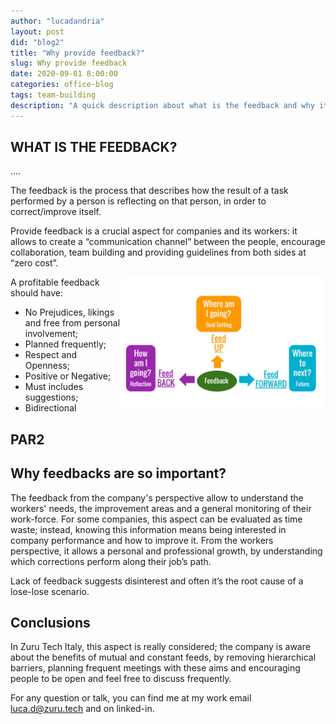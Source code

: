 ```yaml
---
author: "lucadandria"
layout: post
did: "blog2"
title: "Why provide feedback?"
slug: Why provide feedback
date: 2020-09-01 8:00:00
categories: office-blog
tags: team-building
description: "A quick description about what is the feedback and why it's so important"
---
```

## WHAT IS THE FEEDBACK?
....

The feedback is the process that describes how the result of a task performed by a person is reflecting on that person, in order to correct/improve itself.
 
Provide feedback is a crucial aspect for companies and its workers: it allows to create a “communication channel” between the people, encourage collaboration, team building and providing guidelines from both sides at “zero cost”.

<a href="/images/Capture.jpg"><img class="blog-image" style="width: 65%" src="/images/Capture.jpg" align="right"> </a>


A profitable feedback should have:
- No Prejudices, likings and free from personal involvement;
- Planned frequently;
- Respect and Openness;
- Positive or Negative;
- Must includes suggestions;
- Bidirectional

## PAR2



## Why feedbacks are so important?
The feedback from the company's perspective allow to understand the workers' needs, the improvement areas and a general monitoring of their work-force. 
For some companies, this aspect can be evaluated as time waste; instead, knowing this information means being interested in company performance and how to improve it.
From the workers perspective, it allows a personal and professional growth, by understanding which corrections perform along their job’s path.

Lack of feedback suggests disinterest and often it’s the root cause of a lose-lose scenario.


## Conclusions

In Zuru Tech Italy, this aspect is really considered; the company is aware about the benefits of mutual and constant feeds, by removing hierarchical barriers, planning frequent meetings with these aims and encouraging people to be open and feel free to discuss frequently.

For any question or talk, you can find me at my work email luca.d@zuru.tech and on linked-in.

